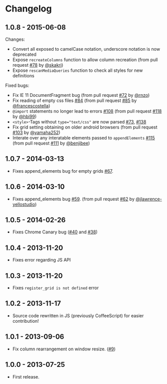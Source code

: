 # Changelog

## 1.0.8 - 2015-06-08

Changes:
- Convert all exposed to camelCase notation, underscore notation is now deprecated
- Expose `recreateColumns` function to allow column recreation (from pull request [#78](https://github.com/rnmp/salvattore/pull/78) by [@skakri](https://github.com/skakri))
- Expose `rescanMediaQueries` function to check all styles for new definitions

Fixed bugs:
- Fix IE 11 DocumentFragment bug (from pull request [#72](https://github.com/rnmp/salvattore/pull/72) by [@rnzo](https://github.com/rnzo))
- Fix reading of empty css files  [#84](https://github.com/rnmp/salvattore/issues/84)
 (from pull request [#85](https://github.com/rnmp/salvattore/pull/85) by [@francescostella](https://github.com/francescostella))
- `@import` statements no longer lead to errors [#108](https://github.com/rnmp/salvattore/issues/108)
 (from pull request [#118](https://github.com/rnmp/salvattore/pull/118) by [@hbi99](https://github.com/hbi99))
- `<style>`-Tags without `type="text/css"` are now parsed [#73](https://github.com/rnmp/salvattore/issues/73),  [#138](https://github.com/rnmp/salvattore/issues/138)
- Fix grid setting obtaining on older android browsers (from pull request [#103](https://github.com/rnmp/salvattore/pull/103) by [@yamaha252](https://github.com/yamaha252))  
- Interate over any interatable elements passed to  `appendElements` [#115](https://github.com/rnmp/salvattore/issues/115) (from pull request [#111](https://github.com/rnmp/salvattore/pull/111) by [@benjibee](https://github.com/benjibee))

## 1.0.7 - 2014-03-13

- Fixes append_elements bug for empty grids [#67](https://github.com/rnmp/salvattore/pull/67).

## 1.0.6 - 2014-03-10

- Fixes append_elements bug [#59](https://github.com/rnmp/salvattore/issues/59). (from pull request [#62](https://github.com/rnmp/salvattore/pull/62) by [@jlawrence-yellostudio](https://github.com/jlawrence-yellostudio))

## 1.0.5 - 2014-02-26

- Fixes Chrome Canary bug ([#40](https://github.com/rnmp/salvattore/issues/40) and [#38](https://github.com/rnmp/salvattore/issues/38))

## 1.0.4 - 2013-11-20

- Fixes error regarding JS API

## 1.0.3 - 2013-11-20

- Fixes `register_grid is not defined` error

## 1.0.2 - 2013-11-17

- Source code rewritten in JS (previously CoffeeScript) for easier contribution!

## 1.0.1 - 2013-09-06

- Fix column rearrangement on window resize. ([#9](https://github.com/rnmp/salvattore/issues/9))

## 1.0.0 - 2013-07-25

- First release.

